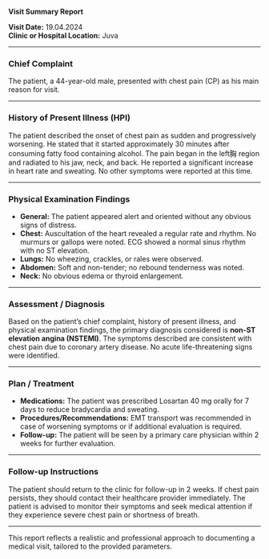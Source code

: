 

**Visit Summary Report**

**Visit Date:** 19.04.2024  
**Clinic or Hospital Location:** Juva  

---

### **Chief Complaint**
The patient, a 44-year-old male, presented with chest pain (CP) as his main reason for visit.

---

### **History of Present Illness (HPI)**
The patient described the onset of chest pain as sudden and progressively worsening. He stated that it started approximately 30 minutes after consuming fatty food containing alcohol. The pain began in the left胸 region and radiated to his jaw, neck, and back. He reported a significant increase in heart rate and sweating. No other symptoms were reported at this time.

---

### **Physical Examination Findings**
- **General:** The patient appeared alert and oriented without any obvious signs of distress.
- **Chest:** Auscultation of the heart revealed a regular rate and rhythm. No murmurs or gallops were noted. ECG showed a normal sinus rhythm with no ST elevation.
- **Lungs:** No wheezing, crackles, or rales were observed.
- **Abdomen:** Soft and non-tender; no rebound tenderness was noted.
- **Neck:** No obvious edema or thyroid enlargement.

---

### **Assessment / Diagnosis**
Based on the patient’s chief complaint, history of present illness, and physical examination findings, the primary diagnosis considered is **non-ST elevation angina (NSTEMI)**. The symptoms described are consistent with chest pain due to coronary artery disease. No acute life-threatening signs were identified.

---

### **Plan / Treatment**
- **Medications:** The patient was prescribed Losartan 40 mg orally for 7 days to reduce bradycardia and sweating.
- **Procedures/Recommendations:** EMT transport was recommended in case of worsening symptoms or if additional evaluation is required.
- **Follow-up:** The patient will be seen by a primary care physician within 2 weeks for further evaluation.

---

### **Follow-up Instructions**
The patient should return to the clinic for follow-up in 2 weeks. If chest pain persists, they should contact their healthcare provider immediately. The patient is advised to monitor their symptoms and seek medical attention if they experience severe chest pain or shortness of breath.

--- 

This report reflects a realistic and professional approach to documenting a medical visit, tailored to the provided parameters.